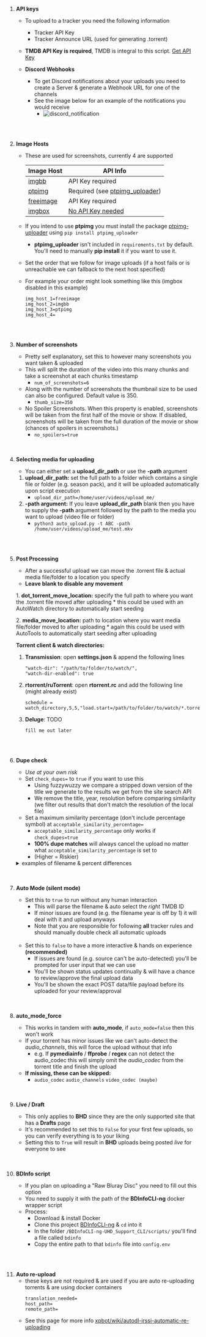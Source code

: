1. **API keys**
    * To upload to a tracker you need the following information
      * Tracker API Key
      * Tracker Announce URL (used for generating .torrent)

    * **TMDB API Key is required**, TMDB is integral to this script. [Get API Key](https://www.themoviedb.org/documentation/api)

    * **Discord Webhooks**
      * To get Discord notifications about your uploads you need to create a Server & generate a Webhook URL for one of the channels  
      * See the image below for an example of the notifications you would receive
        * ![discord_notification](https://user-images.githubusercontent.com/80369373/111088206-68cfb580-84fc-11eb-853a-66b968f90a75.png)


<br />
<br />

2. **Image Hosts**
    * These are used for screenshots, currently 4 are supported

      | Image Host    |    API Info   |
      | ------------- | ------------- |
      | [imgbb](https://api.imgbb.com/)  | API Key required  |
      | [ptpimg](https://ptpimg.me/) | Required (see [ptpimg_uploader](https://github.com/theirix/ptpimg-uploader))  |
      | [freeimage](https://freeimage.host/page/api)  | API Key required  |
      | [imgbox](https://imgbox.com/)  | [No API Key needed](https://github.com/plotski/pyimgbox)  |
    * If you intend to use **ptpimg** you must install the package [ptpimg-uploader](https://pypi.org/project/ptpimg-uploader/) using `pip install ptpimg_uploader`
      * **ptpimg_uploader** isn't included in `requirements.txt` by default. You'll need to manually **pip install** it if you want to use it.    
    * Set the order that we follow for image uploads (if a host fails or is unreachable we can fallback to the next host specified)
    * For example your order might look something like this (imgbox disabled in this example)
      ```
      img_host_1=freeimage
      img_host_2=imgbb
      img_host_3=ptpimg
      img_host_4=
      ```
<br />
<br />

3. **Number of screenshots**
    * Pretty self explanatory, set this to however many screenshots you want taken & uploaded
    * This will split the duration of the video into this many chunks and take a screenshot at each chunks timestamp
      * ```num_of_screenshots=6```  
    * Along with the number of screenshots the thumbnail size to be used can also be configured. Default value is 350.
      * ```thumb_size=350```  
    * No Spoiler Screenshots. When this property is enabled, screenshots will be taken from the first half of the movie or show. If disabled, screenshots will be taken from the full duration of the movie or show (chances of spoilers in screenshots.)
      * ```no_spoilers=true```  
   <br /> 
   <br />     
          
4. **Selecting media for uploading**
    * You can either set a **upload_dir_path** or use the **-path** argument
    1. **upload_dir_path:** set the full path to a folder which contains a single file or folder (e.g. season pack), and it will be uploaded automatically upon script execution
        * ```upload_dir_path=/home/user/videos/upload_me/```
    2. **-path argument:** If you leave **upload_dir_path** blank then you have to supply the **-path** argument followed by the path to the media you want to upload (video file or folder)
        * ```python3 auto_upload.py -t ABC -path /home/user/videos/upload_me/test.mkv```
<br />
<br />

5. **Post Processing**
    * After a successful upload we can move the .torrent file & actual media file/folder to a location you specify
    * **Leave blank to disable any movement**
    
    1\. **dot_torrent_move_location:** specify the full path to where you want the .torrent file moved after uploading
        * this could be used with an AutoWatch directory to automatically start seeding

    2\. **media_move_location:** path to location where you want media file/folder moved to after uploading
        * again this could be used with AutoTools to automatically start seeding after uploading
     
    **Torrent client & watch directories:**
    1. **Transmission**: open **settings.json** & append the following lines 
       ```
       "watch-dir": "/path/to/folder/to/watch/",
       "watch-dir-enabled": true
       ```
    2. **rtorrent/ruTorrent**: open **rtorrent.rc** and add the following line (might already exist)
       ```
       schedule = watch_directory,5,5,"load.start=/path/to/folder/to/watch/*.torrent,d.delete_tied="
       ```
    3. **Deluge**: TODO
       ```
       fill me out later
       ```
   <br /> 
   <br /> 
6. **Dupe check**
    * *Use at your own risk*
    * Set ```check_dupes=``` to ```true``` if you want to use this   
      *  Using fuzzywuzzy we compare a stripped down version of the title we generate to the results we get from the site search API
      *  We remove the title, year, resolution before comparing similarity (we filter out results that don't match the resolution of the local file)
    * Set a maximum similarity percentage (don't include percentage symbol) at ```acceptable_similarity_percentage=```
      * ```acceptable_similarity_percentage``` only works if ```check_dupes=true```
      * **100% dupe matches** will always cancel the upload no matter what ```acceptable_similarity_percentage``` is set to
      * (Higher = Riskier)
     
    <details>
      <summary>examples of filename & percent differences</summary>
  
        Ex Machina 2015 1080p UHD Bluray DTS 5.1 HDR x265-D-Z0N3
        Ex Machina 2014 1080p UHD BluRay DTS HDR x265 D-Z0N3
        100%
        -----
        Atomic Blonde 2017 1080p UHD Bluray DD+ 7.1 HDR x265-NCmt
        Atomic Blonde 2017 1080p UHD BluRay DD+7.1 HDR x265 - HQMUX
        84%
        -----
        Get Him to the Greek 2010 1080p Bluray DTS-HD MA 5.1 AVC Remux-EPSiLON
        Get Him to the Greek 2010 Unrated BluRay 1080p DTS-HD MA 5.1 AVC REMUX-FraMeSToR
        88%
        -----
        Knives Out 2019 1080p UHD Bluray DD+ 7.1 HDR x265-D-Z0N3
        Knives Out 2019 REPACK 1080p UHD BluRay DDP 7.1 HDR x265-SA89
        89%
    </details>
   <br /> 
   <br /> 
   
7. **Auto Mode (silent mode)**
    * Set this to `true` to run without any human interaction
      * This will parse the filename & auto select the *right* TMDB ID
      * If minor issues are found (e.g. the filename year is off by 1) it will deal with it and upload anyways 
      * Note that you are responsible for following **all** tracker rules and should manually double check all automatic uploads 

    <br /> 

    * Set this to `false` to have a more interactive & hands on experience **(recommended)**
      * If issues are found (e.g. source can't be auto-detected) you'll be prompted for user input that we can use
      * You'll be shown status updates continually & will have a chance to review/approve the final upload data
      * You'll be shown the exact POST data/file payload before its uploaded for your review/approval 
   
   <br />
   <br />

8. **auto_mode_force**
    * This works in tandem with **auto_mode**, if ```auto_mode=false``` then this won't work
    * If your torrent has minor issues like we can't auto-detect the *audio_channels*, this will force the upload without that info
        * e.g. If **pymediainfo** / **ffprobe** / **regex** can not detect the audio_codec this will simply omit the *audio_codec* from the torrent title and finish the upload
    * **If missing, these can be skipped:**
        * `audio_codec` `audio_channels` `video_codec (maybe)`

   <br />
   <br />


9. **Live / Draft**
    * This only applies to **BHD** since they are the only supported site that has a **Drafts** page
    * It's recommended to set this to ```False``` for your first few uploads, so you can verify everything is to your liking
    * Setting this to `True` will result in **BHD** uploads being posted *live* for everyone to see 

   <br />
   <br />

10. **BDInfo script**
    * If you plan on uploading a "Raw Bluray Disc" you need to fill out this option
    * You need to supply it with the path of the **BDInfoCLI-ng** docker wrapper script
    * Process:
      * Download & install Docker
      * Clone this project [BDInfoCLI-ng](https://github.com/zoffline/BDInfoCLI-ng) & `cd` into it
      * In the folder `/BDInfoCLI-ng-UHD_Support_CLI/scripts/` you'll find a file called `bdinfo`
      * Copy the entire path to that `bdinfo` file into `config.env`

   <br />
   <br />

11. **Auto re-upload**
    * these keys are not required & are used if you are auto re-uploading torrents & are using docker containers
      ```
      translation_needed=
      host_path=
      remote_path=
      ```
    * See this page for more info [xpbot/wiki/autodl-irssi-automatic-re-uploading](https://github.com/ryelogheat/xpbot/wiki/autodl-irssi-automatic-re-uploading)